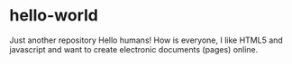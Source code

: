 # hello-world
Just another repository
Hello humans!
How is everyone, I like HTML5 and javascript and want to create electronic documents (pages) online.

